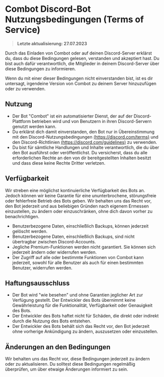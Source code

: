 # Combot Discord-Bot Nutzungsbedingungen (Terms of Service)
> **Letzte aktualisierung: 27.07.2023**

Durch das Einladen von Combot oder auf deinen Discord-Server erklärst du, dass du diese Bedingungen gelesen, verstanden und akzeptiert hast. Du bist auch dafür verantwortlich, die Mitglieder in deinem Discord-Server über diese Bedingungen zu informieren. 

Wenn du mit einer dieser Bedingungen nicht einverstanden bist, ist es dir untersagt, irgendeine Version von Combot zu deinem Server hinzuzufügen oder zu verwenden.

## Nutzung
- Der Bot "Combot" ist ein automatisierter Dienst, der auf der Discord-Plattform betrieben wird und von Benutzern in ihren Discord-Servern genutzt werden kann.
- Du erklärst dich damit einverstanden, den Bot nur in Übereinstimmung mit den Discord-Nutzungsbedingungen [(https://discord.com/terms)](https://discord.com/terms) und den Discord-Richtlinien [(https://discord.com/guidelines)](https://discord.com/guidelines) zu verwenden.
- Du bist für sämtliche Handlungen und Inhalte verantwortlich, die du über den Bot ausführst oder veröffentlichst. Du versicherst, dass du alle erforderlichen Rechte an den von dir bereitgestellten Inhalten besitzt und dass diese keine Rechte Dritter verletzen.

## Verfügbarkeit
Wir streben eine möglichst kontinuierliche Verfügbarkeit des Bots an. Jedoch können wir keine Garantie für eine ununterbrochene, störungsfreie oder fehlerfreie Betrieb des Bots geben.
Wir behalten uns das Recht vor, den Bot jederzeit und aus beliebigen Gründen nach eigenem Ermessen einzustellen, zu ändern oder einzuschränken, ohne dich davon vorher zu benachrichtigen.
- Benutzerbezogene Daten, einschließlich Backups, können jederzeit gelöscht werden.
- Benutzerbezogene Daten, einschließlich Backups, sind nicht übertragbar zwischen Discord-Accounts.
- Jegliche Premium-Funktionen werden nicht garantiert. Sie können sich jederzeit ändern oder widerrufen werden.
- Der Zugriff auf alle oder bestimmte Funktionen von Combot kann jederzeit, sowohl für alle Benutzer als auch für einen bestimmten Benutzer, widerrufen werden.

## Haftungsausschluss
- Der Bot wird "wie besehen" und ohne Garantien jeglicher Art zur Verfügung gestellt. Der Entwickler des Bots übernimmt keine Gewährleistung für die Funktionalität, Verfügbarkeit oder Genauigkeit des Bots.
- Der Entwickler des Bots haftet nicht für Schäden, die direkt oder indirekt durch die Nutzung des Bots entstehen.
- Der Entwickler des Bots behält sich das Recht vor, den Bot jederzeit ohne vorherige Ankündigung zu ändern, auszusetzen oder einzustellen.

## Änderungen an den Bedingungen
Wir behalten uns das Recht vor, diese Bedingungen jederzeit zu ändern oder zu aktualisieren. Du solltest diese Bedingungen regelmäßig überprüfen, um über etwaige Änderungen informiert zu sein.
